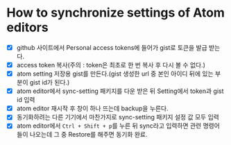 # How to synchronize settings of Atom editors

- [x] github 사이트에서 Personal access tokens에 들어가 gist로 토큰을 발급 받는다.
- [x] access token 복사(주의 : token은 최초로 한 번 복사 후 다시 볼 수 없다.)
- [x] atom setting 저장용 gist를 만든다.(gist 생성한 url 중 본인 아이디 뒤에 있는 부분이 gist id가 된다.)
- [x] atom editor에서 sync-setting 패키지를 다운 받은 뒤 Setting에서 token과 gist id 입력
- [x] atom editor 재시작 후 창이 하나 뜨는데 backup을 누른다.
- [x] 동기화하려는 다른 기기에서 마찬가지로 sync-setting 패키지 설정 값 모두 입력
- [x] atom editor에서 `Ctrl + Shift + p`를 누른 뒤 sync라고 입력하면 관련 명령어들이 나오는데 그 중 Restore를 해주면 동기화 완료.
